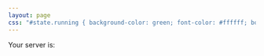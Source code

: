 ```yaml
---
layout: page
css: "#state.running { background-color: green; font-color: #ffffff; border-radius: 3px; padding: 4px; }"
---
```


<script>
$.getJSON("http://api.alex.miller.im/ec2/status")
  .done(function( json ) {
    $("#state").text(json["state"]);
    $("#state").addClass(json["state"]);
  })
  .fail(function( jqxhr, textStatus, error ) {
    var err = textStatus + ", " + error;
    console.log( "Request Failed: " + err );
});
</script>

Your server is: <span id="state"></span>
